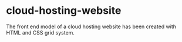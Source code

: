 # cloud-hosting-website

The front end model of a cloud hosting website has been created with HTML and CSS grid system.
